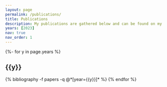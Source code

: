 ```yaml
---
layout: page
permalink: /publications/
title: Publications
description: My publications are gathered below and can be found on my [Google Scholar webpage](https://scholar.google.com/citations?hl=fr&user=zKw3-kgAAAAJ).
years: [2023]
nav: true
nav_order: 1
---
```

<!-- _pages/publications.md -->
<div class="publications">

{%- for y in page.years %}
  <h2 class="year">{{y}}</h2>
  {% bibliography -f papers -q @*[year={{y}}]* %}
{% endfor %}

</div>
